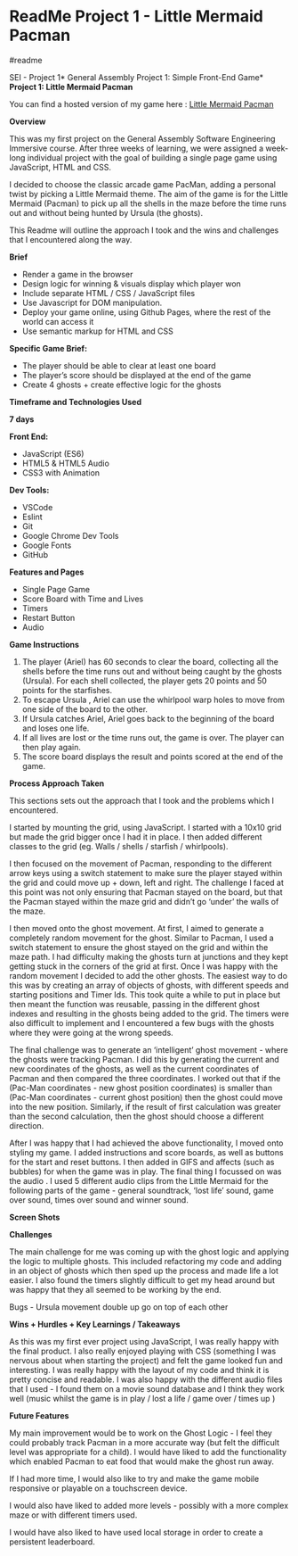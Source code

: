 # ReadMe Project 1 - Little Mermaid Pacman
#readme

SEI - Project 1*
General Assembly Project 1: Simple Front-End Game*
**Project 1: Little Mermaid Pacman**

You can find a hosted version of my game here : [Little Mermaid Pacman](https://elsiedown.github.io/SEI-project-1/)

**Overview**

This was my first project on the General Assembly Software Engineering Immersive course.  After three weeks of learning, we were assigned a week-long individual project with the goal of building a single page game using JavaScript, HTML and CSS. 

I decided to choose the classic arcade game PacMan,  adding a personal twist by picking a Little Mermaid theme.  The aim of the game is for the Little Mermaid (Pacman) to pick up all the shells in the maze before the time runs out and without being hunted by Ursula (the ghosts). 

This Readme will outline the approach I took and the wins and challenges that I encountered along the way.


**Brief**
* Render a game in the browser
* Design logic for winning & visuals display which player won
* Include separate HTML / CSS / JavaScript files
* Use Javascript for DOM manipulation.
* Deploy your game online, using Github Pages, where the rest of the world can access it
* Use semantic markup for HTML and CSS

**Specific Game Brief:**
* The player should be able to clear at least one board
* The player’s score should be displayed at the end of the game
* Create 4 ghosts + create effective logic for the ghosts


**Timeframe and Technologies Used**

**7 days**

**Front End:**

* JavaScript (ES6)
* HTML5 & HTML5 Audio
* CSS3 with Animation

**Dev Tools:**

* VSCode
* Eslint
* Git
* Google Chrome Dev Tools
* Google Fonts
* GitHub

**Features and Pages**
* Single Page Game
* Score Board with Time and Lives
* Timers
* Restart Button
* Audio

**Game Instructions**
1. The player (Ariel) has 60 seconds to clear the board, collecting all the shells before the time runs out and without being caught by the ghosts (Ursula).  For each shell collected, the player gets 20 points and 50 points for the starfishes.
2. To escape Ursula , Ariel can use the whirlpool warp holes to move from one side of the board to the other.
3. If Ursula catches Ariel, Ariel goes back to the beginning of the board and loses one life.
4. If all lives are lost or the time runs out, the game is over. The player can then play again. 
5. The score board displays the result and points scored at the end of the game.

**Process  Approach Taken**

This sections sets out the approach that I took and the problems which I encountered.

I started by  mounting the grid, using JavaScript. I started with a 10x10 grid but made the grid bigger once I had it in place.  I then added different classes to the grid (eg. Walls / shells / starfish / whirlpools).

I then focused on the movement of Pacman, responding to the different arrow keys using a switch statement to make sure the player stayed within the grid and could move up + down, left and right.  The challenge I faced at this point was not only ensuring  that Pacman stayed on the board, but that the Pacman stayed within the maze grid and didn’t go ‘under’ the walls of the maze.

I then moved onto the ghost movement. At first, I aimed to generate a completely random movement for the ghost. Similar to Pacman, I used a switch statement to ensure the ghost stayed on the grid and within the maze path. I had difficulty making the ghosts turn at junctions and they kept getting stuck in the corners of the grid at first. Once I was happy with the random movement I decided to add the other ghosts. The easiest way to do this was by creating an array of objects of ghosts,  with different speeds and starting positions and Timer Ids.  This took quite a while to put in place but then meant the function was reusable, passing in the different ghost indexes and resulting in the ghosts being added to the grid. The timers were also difficult to implement and I encountered a few bugs with the ghosts where they were going at the wrong speeds.

The final challenge was to generate an ‘intelligent’ ghost movement - where the ghosts were tracking Pacman. I did this by generating the current and new coordinates of the ghosts, as well as the current coordinates of Pacman and then compared the three coordinates.  I worked out that if the (Pac-Man coordinates - new ghost position coordinates) is smaller than (Pac-Man coordinates - current ghost position) then the ghost could move into the new position. Similarly, if the result of first calculation was greater than the second calculation, then the ghost should choose a different direction.

After I was happy that I had achieved the above functionality, I moved onto styling my game.  I added instructions and score boards, as well as buttons for the start and reset buttons. I then added in GIFS and affects (such as bubbles) for when the game was in play. The final thing I focussed on was the audio . I used 5 different audio clips from the Little Mermaid for the following parts of the game - general soundtrack, ‘lost life’ sound, game over sound, times over sound and winner sound.

**Screen Shots**

**Challenges**

The main challenge for me was coming up with the ghost logic and applying the logic to multiple ghosts. This included refactoring my code and adding in an object of ghosts which then sped up the process and made life a lot easier. I also found the timers slightly difficult to get my head around but was happy that they all seemed to be working by the end. 

Bugs - Ursula movement  double up  go on top of each other

**Wins + Hurdles + Key Learnings / Takeaways**

As this was my first ever project using JavaScript, I was really happy with the final product. I also really enjoyed playing with CSS (something I was nervous about when starting the project) and felt the game looked fun and interesting. I was really happy with the layout of my code and think it is pretty concise and readable. I was also happy with the different audio files that I used - I found them on a movie sound database and I think they work well (music whilst the game is in play / lost a life / game over / times up )

**Future Features**

My main improvement would be to work on the Ghost Logic - I feel they could probably track Pacman in a more accurate way (but felt the difficult level was appropriate for a child). I would have liked to add the functionality which enabled Pacman to eat food that would make the ghost run away.

 If I had more time, I would also like to try and make the game mobile responsive or playable on a touchscreen device.

I would also have liked to added more levels - possibly with a more complex maze or with different timers used.

I would have also liked to have used local storage in order to create a persistent leaderboard.